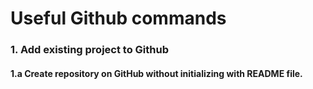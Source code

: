 # Useful Github commands

### 1. Add existing project to Github
#### 1.a Create repository on GitHub without initializing with README file.
#### 

